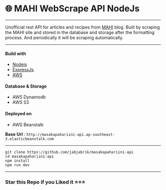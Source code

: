 # 🌐 MAHI WebScrape API NodeJs

---

Unofficial rest API for articles and recipes from [MAHI](https://www.masakapahariini.com) blog. Built by scraping the MAHI site and stored in the database and storage after the formatting process. And periodically it will be scraping automatically.

---

#### Build with

-   [Nodejs](https://nodejs.org)
-   [ExpressJs](https://expressjs.com).
-   [AWS](https://aws.amazon.com)

#### Database & Storage

-   AWS Dynamodb
-   AWS S3

#### Deployed on

-   AWS Beanstalk

**Base Url** : `http://masakapahariini-api.ap-southeast-3.elasticbeanstalk.com`

---

```
git clone https://github.com/jabjabrik/masakapahariini-api
cd masakapahariini-api
npm install
npm run dev
```

---

### Star this Repo if you Liked it ⭐⭐⭐
